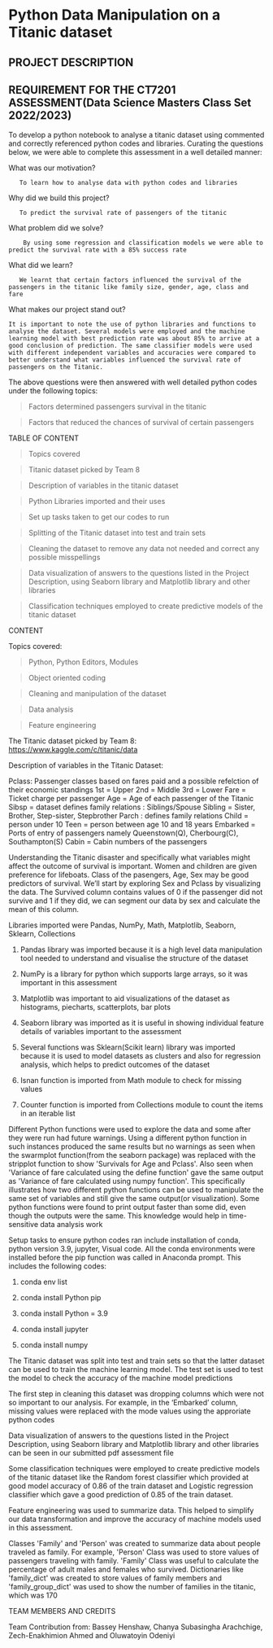 
# Python Data Manipulation on a Titanic dataset  

 

## PROJECT DESCRIPTION 


## REQUIREMENT FOR THE CT7201 ASSESSMENT(Data Science Masters Class Set 2022/2023)

To develop a python notebook to analyse a titanic dataset using commented and correctly referenced python codes and libraries. Curating the questions below, we were able to complete this assessment in a well detailed manner:


What was our motivation? 

       To learn how to analyse data with python codes and libraries  

Why did we build this project? 

       To predict the survival rate of passengers of the titanic 

What problem did we solve? 

        By using some regression and classification models we were able to predict the survival rate with a 85% success rate 

What did we learn? 

       We learnt that certain factors influenced the survival of the passengers in the titanic like family size, gender, age, class and fare 

What makes our project stand out? 

    It is important to note the use of python libraries and functions to analyse the dataset. Several models were employed and the machine learning model with best prediction rate was about 85% to arrive at a good conclusion of prediction. The same classifier models were used with different independent variables and accuracies were compared to better understand what variables influenced the survival rate of passengers on the Titanic.  

 

The above questions were then answered with well detailed python codes under the following topics: 

>Factors determined passengers survival in the titanic 

>Factors that reduced the chances of survival of certain passengers 



 

TABLE OF CONTENT 

>Topics covered

>Titanic dataset picked by Team 8 

>Description of variables in the titanic dataset

>Python Libraries imported and their uses

>Set up tasks taken to get our codes to run

>Splitting of the Titanic dataset into test and train sets 

>Cleaning the dataset to remove any data not needed and correct any possible misspellings

>Data visualization of answers to the questions listed in the Project Description, using Seaborn library and Matplotlib library and other libraries 

>Classification techniques employed to create predictive models of the titanic dataset 

 

CONTENT

Topics covered:

>Python, Python Editors, Modules 

>Object oriented coding 

>Cleaning and manipulation of the dataset

>Data analysis 

>Feature engineering 


The Titanic dataset picked by Team 8: https://www.kaggle.com/c/titanic/data

Description of variables in the Titanic Dataset:

Pclass: Passenger classes based on fares paid and a possible refelction of their economic standings
1st = Upper
2nd = Middle
3rd = Lower
Fare =  Ticket charge per passenger
Age = Age of each passenger of the Titanic
Sibsp = dataset defines family relations : Siblings/Spouse
Sibling = Sister, Brother, Step-sister, Stepbrother
Parch : defines family relations
Child = person under 10
Teen = person between age 10 and 18 years
Embarked = Ports of entry of passengers namely Queenstown(Q), Cherbourg(C), Southampton(S)
Cabin = Cabin numbers of the passengers

Understanding the Titanic disaster and specifically what variables might affect the outcome of survival is important. Women and children are given preference for lifeboats. Class of the pasengers, Age, Sex may be good predictors of survival. We’ll start by exploring Sex and Pclass by visualizing the data.  The Survived column contains values of 0 if the passenger did not survive and 1 if they did, we can segment our data by sex and calculate the mean of this column. 

Libraries imported were Pandas, NumPy, Math, Matplotlib, Seaborn, Sklearn, Collections

1. Pandas library was imported because it is a high level data manipulation tool needed to understand and visualise the structure of the dataset 

2. NumPy is a library for python which supports large arrays, so it was important in this assessment

3. Matplotlib was important to aid visualizations of the dataset as histograms, piecharts, scatterplots, bar plots

4. Seaborn library was imported as it is useful in showing individual feature details of variables important to the assessment

5. Several functions was Sklearn(Scikit learn) library was imported because it is used to model datasets as clusters and also for regression analysis, which helps to predict outcomes of the dataset

6. Isnan function is imported from Math module to check for missing values

7. Counter function is imported from Collections module to count the items in an iterable list


Different Python functions were used to explore the data and some after they were run had future warnings. Using a different python function in such instances produced the same results but no warnings as seen when the swarmplot function(from the seaborn package) was replaced with the stripplot function to show 'Survivals for Age and Pclass'. Also seen when 'Variance of fare calculated using the define function' gave the same output as 'Variance of fare calculated using numpy function'. This specifically illustrates how two different python functions can be used to manipulate the same set of variables and still give the same output(or visualization). Some python functions were found to print output faster than some did, even though the outputs were the same. This knowledge would help in time-sensitive data analysis work

Setup tasks to ensure python codes ran include installation of conda, python version 3.9, jupyter, Visual code. All the conda environments were installed before the pip function was called in Anaconda prompt. This includes the following codes:

1. conda env list

2. conda install Python pip

3. conda install Python = 3.9

4. conda install jupyter

5. conda install numpy


The Titanic dataset was split into test and train sets so that the latter dataset can be used to train the machine learning model. The test set is used to test the model to check the accuracy of the machine model predictions

The first step in cleaning this dataset was dropping columns which were not so important to our analysis. For example, in the ‘Embarked’ column, missing values were replaced with the mode values using the approriate python codes

Data visualization of answers to the questions listed in the Project Description, using Seaborn library and Matplotlib library and other libraries can be seen in our submitted pdf assessment file 

Some classification techniques were employed to create predictive models of the titanic dataset like the Random forest classifier which provided at good model accuracy of 0.86 of the train dataset and Logistic regression classifier which gave a good prediction of 0.85 of the train dataset.

Feature engineering was used to summarize data. This helped to simplify our data transformation and improve the accuracy of machine models used in this assessment. 

Classes 'Family' and 'Person' was created to summarize data about people traveled as family. For example, 'Person' Class was used to store values of passengers traveling with family.  'Family' Class was useful to calculate the percentage of adult males and females who survived. Dictionaries like 'family_dict' was created to store values of family members and 'family_group_dict' was used to show the number of families in the titanic, which was 170

 

 

TEAM MEMBERS AND CREDITS 

Team Contribution from: Bassey Henshaw, Chanya Subasingha Arachchige, Zech-Enakhimion Ahmed and Oluwatoyin Odeniyi 


 

 

 
